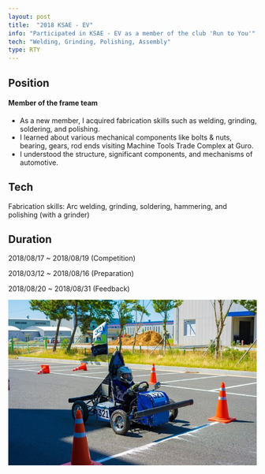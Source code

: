 ```yaml
---
layout: post
title:  "2018 KSAE - EV"
info: "Participated in KSAE - EV as a member of the club 'Run to You'"
tech: "Welding, Grinding, Polishing, Assembly"
type: RTY
---
```


## Position
#### Member of the frame team
- As a new member, I acquired fabrication skills such as welding, grinding, soldering, and polishing.
- I learned about various mechanical components like bolts & nuts, bearing, gears, rod ends visiting Machine Tools Trade Complex at Guro.
- I understood the structure, significant components, and mechanisms of automotive.

## Tech
Fabrication skills: Arc welding, grinding, soldering, hammering, and polishing (with a grinder)

## Duration
2018/08/17 ~ 2018/08/19 (Competition)

2018/03/12 ~ 2018/08/16 (Preparation)

2018/08/20 ~ 2018/08/31 (Feedback)

<img class="ksae2018" alt="KSAE 2018-SNU RTY-EV" src="../assets/img/ksae2018.jpg" />
